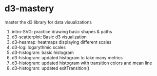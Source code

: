 # d3-mastery
master the d3 library for data visualizations

1. intro-SVG: practice drawing basic shapes & paths
2. d3-scatterplot: Basic d3 visualization
3. d3-heamap: heatmaps displaying different scales
4. d3-log: logarythmic scales 
5. d3-histogram: basic histogram
6. d3-histogram: updated histogram to take many metrics
7. d3-histogram: updated histogram with transition colors and mean line
8. d3-histogram: updated exitTransition()


